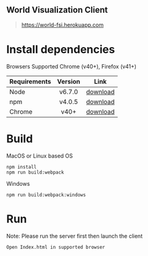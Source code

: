 World Visualization Client
-----------------------------
> https://world-fsi.herokuapp.com
# Install dependencies
Browsers Supported Chrome (v40+), Firefox (v41+)

| Requirements        | Version           | Link  |
| ------------- |:-------------:| :-----:|
| Node     | v6.7.0 | [download](https://nodejs.org/en/) |
| npm     | v4.0.5      |   [download](https://nodejs.org/en/) |
| Chrome | v40+      |    [download](https://www.google.com/chrome/browser/desktop/) |

# Build
MacOS or Linux based OS
```
npm install
npm run build:webpack
```
Windows
```
npm run build:webpack:windows
```

# Run
Note: Please run the server first then launch the client
```
Open Index.html in supported browser
```